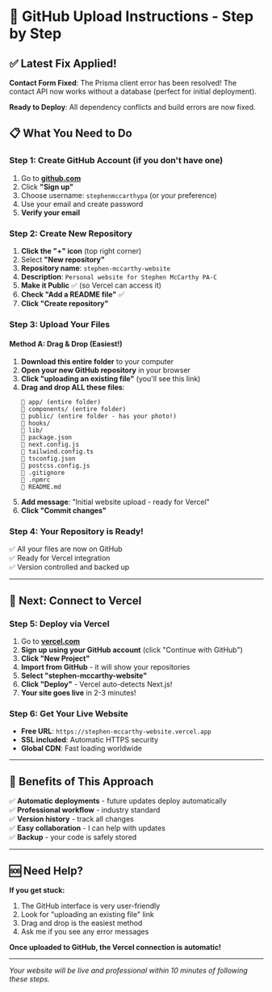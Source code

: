 
# 🐙 GitHub Upload Instructions - Step by Step

## ✅ **Latest Fix Applied!**

**Contact Form Fixed**: The Prisma client error has been resolved! The contact API now works without a database (perfect for initial deployment).

**Ready to Deploy**: All dependency conflicts and build errors are now fixed.

## 📋 **What You Need to Do**

### Step 1: Create GitHub Account (if you don't have one)
1. Go to **[github.com](https://github.com)**
2. Click **"Sign up"**
3. Choose username: `stephenmccarthypa` (or your preference)
4. Use your email and create password
5. **Verify your email**

### Step 2: Create New Repository
1. **Click the "+" icon** (top right corner)
2. Select **"New repository"**
3. **Repository name**: `stephen-mccarthy-website`
4. **Description**: `Personal website for Stephen McCarthy PA-C`
5. **Make it Public** ✅ (so Vercel can access it)
6. **Check "Add a README file"** ✅
7. **Click "Create repository"**

### Step 3: Upload Your Files

#### Method A: Drag & Drop (Easiest!)
1. **Download this entire folder** to your computer
2. **Open your new GitHub repository** in your browser
3. **Click "uploading an existing file"** (you'll see this link)
4. **Drag and drop ALL these files**:
   ```
   📁 app/ (entire folder)
   📁 components/ (entire folder)  
   📁 public/ (entire folder - has your photo!)
   📁 hooks/
   📁 lib/
   📄 package.json
   📄 next.config.js
   📄 tailwind.config.ts
   📄 tsconfig.json
   📄 postcss.config.js
   📄 .gitignore
   📄 .npmrc
   📄 README.md
   ```
5. **Add message**: "Initial website upload - ready for Vercel"
6. **Click "Commit changes"**

### Step 4: Your Repository is Ready!
✅ All your files are now on GitHub  
✅ Ready for Vercel integration  
✅ Version controlled and backed up  

---

## 🚀 **Next: Connect to Vercel**

### Step 5: Deploy via Vercel
1. Go to **[vercel.com](https://vercel.com)**
2. **Sign up using your GitHub account** (click "Continue with GitHub")
3. **Click "New Project"**
4. **Import from GitHub** - it will show your repositories
5. **Select "stephen-mccarthy-website"**
6. **Click "Deploy"** - Vercel auto-detects Next.js!
7. **Your site goes live** in 2-3 minutes!

### Step 6: Get Your Live Website
- **Free URL**: `https://stephen-mccarthy-website.vercel.app`
- **SSL included**: Automatic HTTPS security
- **Global CDN**: Fast loading worldwide

---

## 🎯 **Benefits of This Approach**

✅ **Automatic deployments** - future updates deploy automatically  
✅ **Professional workflow** - industry standard  
✅ **Version history** - track all changes  
✅ **Easy collaboration** - I can help with updates  
✅ **Backup** - your code is safely stored  

---

## 🆘 **Need Help?**

**If you get stuck:**
1. The GitHub interface is very user-friendly
2. Look for "uploading an existing file" link
3. Drag and drop is the easiest method
4. Ask me if you see any error messages

**Once uploaded to GitHub, the Vercel connection is automatic!**

---
*Your website will be live and professional within 10 minutes of following these steps.*
